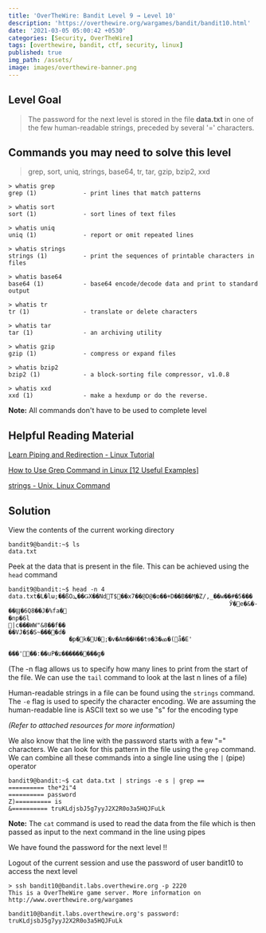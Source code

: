 ```yaml
---
title: 'OverTheWire: Bandit Level 9 → Level 10'
description: 'https://overthewire.org/wargames/bandit/bandit10.html'
date: '2021-03-05 05:00:42 +0530'
categories: [Security, OverTheWire]
tags: [overthewire, bandit, ctf, security, linux]
published: true
img_path: /assets/
image: images/overthewire-banner.png
---
```


## Level Goal

> The password for the next level is stored in the file **data.txt** in one of the few human-readable strings, preceded by several '=' characters.

## Commands you may need to solve this level

> grep, sort, uniq, strings, base64, tr, tar, gzip, bzip2, xxd

```
> whatis grep  
grep (1)             - print lines that match patterns

> whatis sort  
sort (1)             - sort lines of text files

> whatis uniq  
uniq (1)             - report or omit repeated lines

> whatis strings  
strings (1)          - print the sequences of printable characters in files

> whatis base64  
base64 (1)           - base64 encode/decode data and print to standard output

> whatis tr  
tr (1)               - translate or delete characters

> whatis tar  
tar (1)              - an archiving utility

> whatis gzip  
gzip (1)             - compress or expand files

> whatis bzip2  
bzip2 (1)            - a block-sorting file compressor, v1.0.8

> whatis xxd  
xxd (1)              - make a hexdump or do the reverse.
```

**Note:** All commands don't have to be used to complete level

## Helpful Reading Material

[Learn Piping and Redirection - Linux Tutorial](https://ryanstutorials.net/linuxtutorial/piping.php)

[How to Use Grep Command in Linux [12 Useful Examples]](https://www.tecmint.com/12-practical-examples-of-linux-grep-command/)

[strings - Unix, Linux Command](https://www.tutorialspoint.com/unix_commands/strings.htm)

## Solution

View the contents of the current working directory

```
bandit9@bandit:~$ ls  
data.txt
```

Peek at the data that is present in the file. This can be achieved using the `head` command

```
bandit9@bandit:~$ head -n 4 data.txt�L�lω;��ßOܛ��ǤX��NdT$��x7��@D@�o��+D��B��M֢�Z/,_��w��#�5���
                                                              Ў�e�&�-��Ϣ�6Q8��J�%fa�
�np�6l
|c���WW"&8��f��
��VJ�$�S~����d�
                 �p�k�U�;ֿ�v�Am��H��tɘ�3�ߘ�(ǟ�E'
                                                     ���'��:��uP�ע���������g�
```

(The -n flag allows us to specify how many lines to print from the start of the file. We can use the `tail` command to look at the last n lines of a file)

Human-readable strings in a file can be found using the `strings` command. The `-e` flag is used to specify the character encoding. We are assuming the human-readable line is ASCII text so we use "s" for the encoding type 

*(Refer to attached resources for more information)*

We also know that the line with the password starts with a few "=" characters. We can look for this pattern in the file using the `grep` command. We can combine all these commands into a single line using the `|` (pipe) operator

```
bandit9@bandit:~$ cat data.txt | strings -e s | grep ==
========== the*2i"4
========== password
Z)========== is
&========== truKLdjsbJ5g7yyJ2X2R0o3a5HQJFuLk
```

**Note:** The `cat` command is used to read the data from the file which is then passed as input to the next command in the line using pipes
 
We have found the password for the next level !!

Logout of the current session and use the password of user bandit10 to access the next level

```
> ssh bandit10@bandit.labs.overthewire.org -p 2220
This is a OverTheWire game server. More information on http://www.overthewire.org/wargames

bandit10@bandit.labs.overthewire.org's password: truKLdjsbJ5g7yyJ2X2R0o3a5HQJFuLk
```